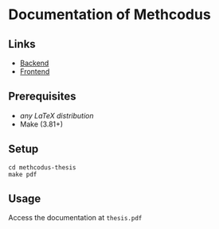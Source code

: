 # Documentation of Methcodus

## Links

- [Backend](https://github.com/fityocsaba96/methcodus-server)
- [Frontend](https://github.com/fityocsaba96/methcodus-client)

## Prerequisites

- *any LaTeX distribution*
- Make (3.81+)

## Setup

```
cd methcodus-thesis
make pdf
```

## Usage

Access the documentation at `thesis.pdf`
